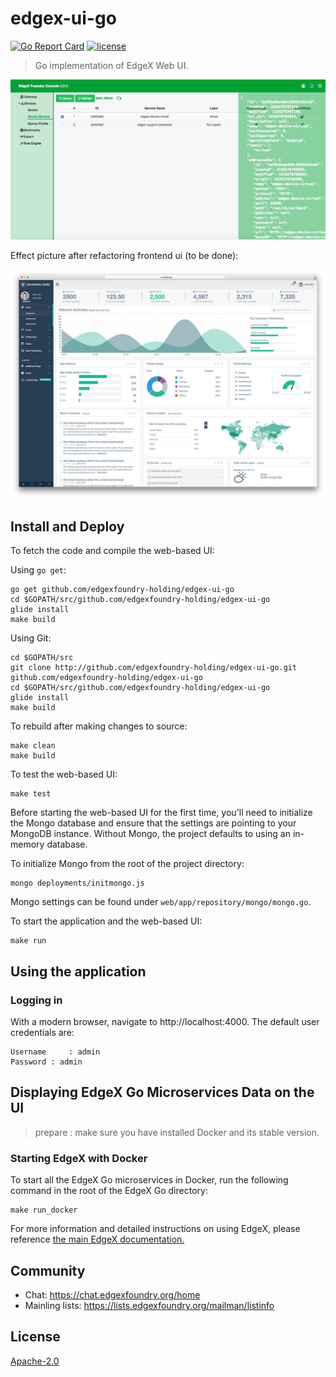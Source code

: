 # edgex-ui-go
[![Go Report Card](https://goreportcard.com/badge/github.com/edgexfoundry-holding/edgex-ui-go)](https://goreportcard.com/report/github.com/edgexfoundry-holding/edgex-ui-go) [![license](https://img.shields.io/badge/license-Apache%20v2.0-blue.svg)](LICENSE)
> Go implementation of EdgeX Web UI.

<p align="center">
  <img src ="assets/images/edgex-ui-go-overview.png" />
</p>

Effect picture after refactoring frontend ui (to be done):

<p align="center">
  <img src ="assets/images/gentelella-overview.jpeg" />
</p>

## Install and Deploy

To fetch the code and compile the web-based UI:

Using `go get`:
```
go get github.com/edgexfoundry-holding/edgex-ui-go
cd $GOPATH/src/github.com/edgexfoundry-holding/edgex-ui-go
glide install
make build
```

Using Git:
```
cd $GOPATH/src
git clone http://github.com/edgexfoundry-holding/edgex-ui-go.git github.com/edgexfoundry-holding/edgex-ui-go
cd $GOPATH/src/github.com/edgexfoundry-holding/edgex-ui-go
glide install
make build
```

To rebuild after making changes to source:

```
make clean
make build
```

To test the web-based UI:

```
make test
```

Before starting the web-based UI for the first time, you'll need to initialize the Mongo database and ensure that the settings are pointing to your MongoDB instance.
Without Mongo, the project defaults to using an in-memory database.

To initialize Mongo from the root of the project directory:

```
mongo deployments/initmongo.js
```

Mongo settings can be found under `web/app/repository/mongo/mongo.go`.

To start the application and the web-based UI:

```
make run
```

## Using the application

### Logging in

With a modern browser, navigate to http://localhost:4000.
The default user credentials are:

```
Username     : admin
Password : admin
```

## Displaying EdgeX Go Microservices Data on the UI

> prepare : make sure you have installed Docker and its stable version.

### Starting EdgeX with Docker

To start all the EdgeX Go microservices in Docker, run the following command in the root of the EdgeX Go directory:

```
make run_docker
```

For more information and detailed instructions on using EdgeX, please reference [the main EdgeX documentation.](https://nexus.edgexfoundry.org/content/sites/docs/staging/master/docs/_build/html/#)

## Community
- Chat: https://chat.edgexfoundry.org/home
- Mainling lists: https://lists.edgexfoundry.org/mailman/listinfo

## License
[Apache-2.0](LICENSE)
